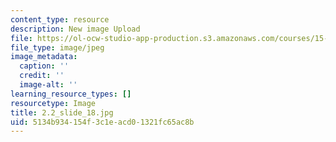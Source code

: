 ```yaml
---
content_type: resource
description: New image Upload
file: https://ol-ocw-studio-app-production.s3.amazonaws.com/courses/15-s21-nuts-and-bolts-of-business-plans-january-iap-2014/5134b934154f3c1eacd01321fc65ac8b_2.2_slide_18.jpg
file_type: image/jpeg
image_metadata:
  caption: ''
  credit: ''
  image-alt: ''
learning_resource_types: []
resourcetype: Image
title: 2.2_slide_18.jpg
uid: 5134b934-154f-3c1e-acd0-1321fc65ac8b
---
```

